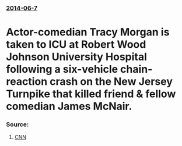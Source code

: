 ### [2014-06-7](/news/2014/06/7/index.md)

# Actor-comedian Tracy Morgan is taken to ICU at Robert Wood Johnson University Hospital following a six-vehicle chain-reaction crash on the New Jersey Turnpike that killed friend & fellow comedian James McNair. 




### Source:

1. [CNN](http://www.cnn.com/2014/06/07/showbiz/tracy-morgan-hospitalized/index.html)
